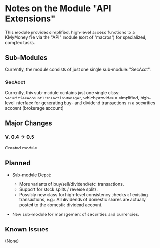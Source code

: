 # Notes on the Module "API Extensions"

This module provides simplified, high-level access functions to a KMyMoney file via the "API" module (sort of "macros") for specialized, complex tasks.

## Sub-Modules
Currently, the module consists of just one single sub-module: "SecAcct".

### SecAcct
Currently, this sub-module contains just one single class: `SecuritiesAccountTransactionManager`, which provides a simplified, high-level interface for generating buy- and dividend transactions in a securities account (brokerage account).

## Major Changes
### V. 0.4 &rarr; 0.5
Created module.

## Planned
* Sub-module Depot: 
	* More variants of buy/sell/dividend/etc. transactions.
	* Support for stock splits / reverse splits.
	* Possibly new class for high-level consistency checks of existing transactions, e.g.: All dividends of domestic shares are actually posted to the domestic dividend account.

* New sub-module for management of securities and currencies.

## Known Issues
(None)

